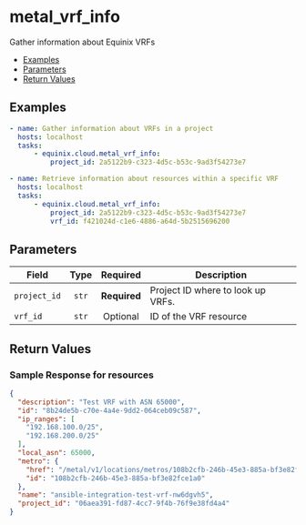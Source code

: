 # metal_vrf_info

Gather information about Equinix VRFs


- [Examples](#examples)
- [Parameters](#parameters)
- [Return Values](#return-values)

## Examples

```yaml
- name: Gather information about VRFs in a project
  hosts: localhost
  tasks:
      - equinix.cloud.metal_vrf_info:
          project_id: 2a5122b9-c323-4d5c-b53c-9ad3f54273e7

```

```yaml
- name: Retrieve information about resources within a specific VRF
  hosts: localhost
  tasks:
      - equinix.cloud.metal_vrf_info:
          project_id: 2a5122b9-c323-4d5c-b53c-9ad3f54273e7
          vrf_id: f421024d-c1e6-4886-a64d-5b2515696200

```










## Parameters

| Field     | Type | Required | Description                                                                  |
|-----------|------|----------|------------------------------------------------------------------------------|
| `project_id` | <center>`str`</center> | <center>**Required**</center> | Project ID where to look up VRFs.   |
| `vrf_id` | <center>`str`</center> | <center>Optional</center> | ID of the VRF resource   |






## Return Values



### Sample Response for resources
```json
{
  "description": "Test VRF with ASN 65000",
  "id": "8b24de5b-c70e-4a4e-9dd2-064ceb09c587",
  "ip_ranges": [
    "192.168.100.0/25",
    "192.168.200.0/25"
  ],
  "local_asn": 65000,
  "metro": {
    "href": "/metal/v1/locations/metros/108b2cfb-246b-45e3-885a-bf3e82fce1a0",
    "id": "108b2cfb-246b-45e3-885a-bf3e82fce1a0"
  },
  "name": "ansible-integration-test-vrf-nw6dgvh5",
  "project_id": "06aea391-fd87-4cc7-9f4b-76f9e38fd4a4"
}
```



